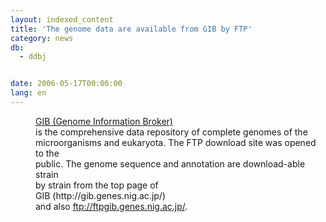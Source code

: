 ```yaml
---
layout: indexed_content
title: 'The genome data are available from GIB by FTP'
category: news
db:
  - ddbj


date: 2006-05-17T00:00:00
lang: en
---
```


<dd><a href="/services/past-services-e.html#gib">GIB (Genome Information Broker)</a><br> is the comprehensive data repository of complete genomes of the<br> microorganisms and eukaryota. The FTP download site was opened to the<br> public. The genome sequence and annotation are download-able strain<br> by strain from the top page of<br> GIB (http://gib.genes.nig.ac.jp/)<br> and also <a href="/services/past-services-e.html#gib">ftp://ftpgib.genes.nig.ac.jp/</a>.</dd>
